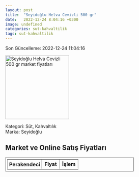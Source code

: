 ```yaml
---
layout: post
title:  "Seyidoğlu Helva Cevizli 500 gr"
date:   2022-12-24 8:04:16 +0300
image: undefined
categories: sut-kahvaltilik
tags: sut-kahvaltilik
---
```


Son Güncelleme: 2022-12-24 11:04:16

<img src="undefined" width="200" alt="Seyidoğlu Helva Cevizli 500 gr market fiyatları" />

Kategori: Süt, Kahvaltılık
<br />
Marka: Seyidoğlu

<h2>Market ve Online Satış Fiyatları</h2>

<table border="1" style="padding: 5px;width:80%;">
  <tr>
    <td style="padding: 5px;"><strong>Perakendeci</strong></td>
    <td><strong>Fiyat</strong></td>
    <td><strong>İşlem</strong></td>
  </tr>
  
</table>
